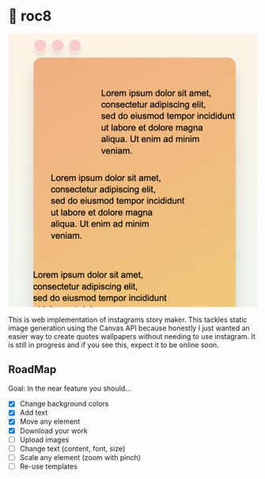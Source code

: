 # 🚀 roc8

![Screenshot](/public/ss.png)

This is web implementation of instagrams story maker. This tackles static image generation using the Canvas API because honestly I just wanted an easier way to create quotes wallpapers without needing to use instagram. It is still in progress and if you see this, expect it to be online soon.

## RoadMap

Goal: In the near feature you should...

- [x] Change background colors
- [x] Add text
- [x] Move any element
- [x] Download your work
- [ ] Upload images
- [ ] Change text (content, font, size)
- [ ] Scale any element (zoom with pinch)
- [ ] Re-use templates
